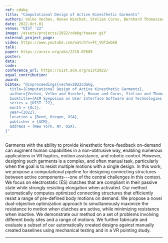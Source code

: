 ```yaml
---
ref: cdakg
title: "Computational Design of Active Kinesthetic Garments"
authors: Velko Vechev, Ronan Hinchet, Stelian Coros, Bernhard Thomaszewski, Otmar Hilliges
date: 2022-Oct-01
venue: "UIST '22"
image: /assets/projects/2022/cdakg/teaser.gif
external_project_page: 
video: https://www.youtube.com/watch?v=FC_VGT2wGk8
talk: 
paper: https://arxiv.org/abs/2210.07689
poster: 
data: 
code: 
conference_url: https://uist.acm.org/uist2022/
equal_contribution: 
award: 
bibtex: "@inproceedings{vechev2022cdakg,
  title={Computational Design of Active Kinesthetic Garments},
  author={Vechev, Velko and Hinchet, Ronan and Coros, Stelian and Thomaszewski, Bernhard and Hilliges, Otmar},
  booktitle={ACM Symposium on User Interface Software and Technologies (UIST)},
  series = {UIST '22},
  month = {Oct},
  year={2022},
  location = {Bend, Oregon, USA},
  publisher = {ACM},
  address = {New York, NY, USA},
}"
---
```

Garments with the ability to provide kinesthetic force-feedback on-demand can augment human capabilities in a non-obtrusive way, enabling numerous applications in VR haptics, motion assistance, and robotic control. However, designing such garments is a complex, and often manual task, particularly when the goal is to resist multiple motions with a single design. In this work, we propose a computational pipeline for designing  connecting structures between active components---one of the central challenges in this context. We focus on electrostatic (ES) clutches that are compliant in their passive state while strongly resisting elongation when activated. Our method automatically computes optimized connecting structures that efficiently resist a range of pre-defined body motions on demand. We propose a novel dual-objective optimization approach to simultaneously maximize the resistance to motion when clutches are active, while minimizing resistance when inactive. We demonstrate our method on a set of problems involving different body sites and a range of motions. We further fabricate and evaluate a subset of our automatically created designs against manually created baselines using mechanical testing and in a VR pointing study.<hr/><br/><br/>
